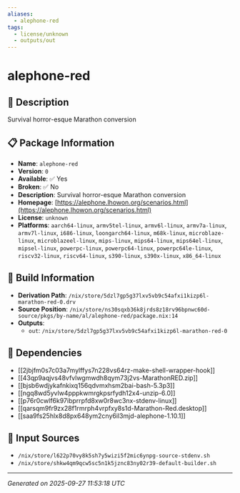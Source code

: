 ```yaml
---
aliases:
  - alephone-red
tags:
  - license/unknown
  - outputs/out
---
```


# alephone-red

## 📝 Description

Survival horror-esque Marathon conversion

## 📋 Package Information

- **Name**: `alephone-red`
- **Version**: `0`
- **Available**: ✅ Yes
- **Broken**: ✅ No
- **Description**: Survival horror-esque Marathon conversion
- **Homepage**: [https://alephone.lhowon.org/scenarios.html](https://alephone.lhowon.org/scenarios.html)
- **License**: `unknown`
- **Platforms**: `aarch64-linux`, `armv5tel-linux`, `armv6l-linux`, `armv7a-linux`, `armv7l-linux`, `i686-linux`, `loongarch64-linux`, `m68k-linux`, `microblaze-linux`, `microblazeel-linux`, `mips-linux`, `mips64-linux`, `mips64el-linux`, `mipsel-linux`, `powerpc-linux`, `powerpc64-linux`, `powerpc64le-linux`, `riscv32-linux`, `riscv64-linux`, `s390-linux`, `s390x-linux`, `x86_64-linux`

## 🔧 Build Information

- **Derivation Path**: `/nix/store/5dzl7gp5g37lxv5vb9c54afxi1kizp6l-marathon-red-0.drv`
- **Source Position**: `/nix/store/ns30sqxb36k8jrds8z18rv96bpnwc60d-source/pkgs/by-name/al/alephone-red/package.nix:14`
- **Outputs**:
  - `out`:  `/nix/store/5dzl7gp5g37lxv5vb9c54afxi1kizp6l-marathon-red-0`

## 🔗 Dependencies

- [[2jbjfm0s7c03a7mylffys7n228vs64rz-make-shell-wrapper-hook]]
- [[43qp9aqjvs48vfvlwgmwdh8qym73j2vs-MarathonRED.zip]]
- [[bjsb6wdjykafnkixq156qdvmxhsm2bai-bash-5.3p3]]
- [[ngq8wd5yvlw4pppkwmrgkpsrfydh12x4-unzip-6.0]]
- [[p76r0cwlf6k97ibprrpfd8xw0r8wc3nx-stdenv-linux]]
- [[qarsqm9fr9zx28f1rmrph4vrpfxy8s1d-Marathon-Red.desktop]]
- [[saa9fs25hlx8d8px648ym2cny6il3mjd-alephone-1.10.1]]

## 📁 Input Sources

- `/nix/store/l622p70vy8k5sh7y5wizi5f2mic6ynpg-source-stdenv.sh`
- `/nix/store/shkw4qm9qcw5sc5n1k5jznc83ny02r39-default-builder.sh`

---
*Generated on 2025-09-27 11:53:18 UTC*
